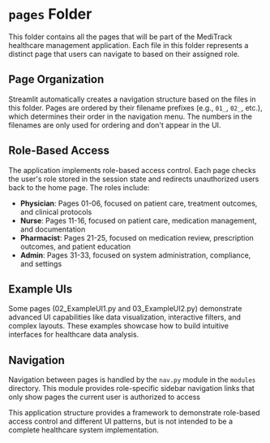 # `pages` Folder

This folder contains all the pages that will be part of the MediTrack healthcare management application. Each file in this folder represents a distinct page that users can navigate to based on their assigned role.

## Page Organization

Streamlit automatically creates a navigation structure based on the files in this folder. Pages are ordered by their filename prefixes (e.g., `01_`, `02_`, etc.), which determines their order in the navigation menu. The numbers in the filenames are only used for ordering and don't appear in the UI.

## Role-Based Access

The application implements role-based access control. Each page checks the user's role stored in the session state and redirects unauthorized users back to the home page. The roles include:

- **Physician**: Pages 01-06, focused on patient care, treatment outcomes, and clinical protocols
- **Nurse**: Pages 11-16, focused on patient care, medication management, and documentation
- **Pharmacist**: Pages 21-25, focused on medication review, prescription outcomes, and patient education
- **Admin**: Pages 31-33, focused on system administration, compliance, and settings

## Example UIs

Some pages (02_ExampleUI1.py and 03_ExampleUI2.py) demonstrate advanced UI capabilities like data visualization, interactive filters, and complex layouts. These examples showcase how to build intuitive interfaces for healthcare data analysis.

## Navigation

Navigation between pages is handled by the `nav.py` module in the `modules` directory. This module provides role-specific sidebar navigation links that only show pages the current user is authorized to access

This application structure provides a framework to demonstrate role-based access control and different UI patterns, but is not intended to be a complete healthcare system implementation.
